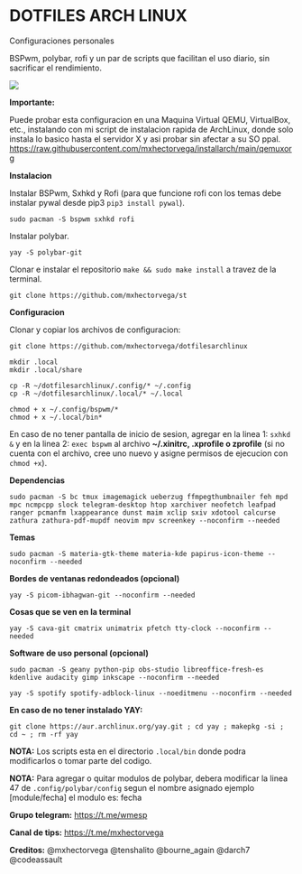 # DOTFILES ARCH LINUX
Configuraciones personales

BSPwm, polybar, rofi y un par de scripts que facilitan el uso diario, sin sacrificar el rendimiento.

<img src="https://raw.githubusercontent.com/mxhectorvega/dotfilesarchlinux/main/screenshot.png" />


**Importante:**

Puede probar esta configuracion en una Maquina Virtual QEMU, VirtualBox, etc., instalando con mi script de instalacion rapida de ArchLinux, donde solo instala lo basico hasta el servidor X y asi probar sin afectar a su SO ppal.
https://raw.githubusercontent.com/mxhectorvega/installarch/main/qemuxorg

**Instalacion**

Instalar BSPwm, Sxhkd y Rofi (para que funcione rofi con los temas debe instalar pywal desde pip3 `pip3 install pywal`).

```
sudo pacman -S bspwm sxhkd rofi
```

Instalar polybar.

```
yay -S polybar-git
```

Clonar e instalar el repositorio `make && sudo make install` a travez de la terminal.

```
git clone https://github.com/mxhectorvega/st
```

**Configuracion**

Clonar y copiar los archivos de configuracion:

```
git clone https://github.com/mxhectorvega/dotfilesarchlinux

mkdir .local
mkdir .local/share

cp -R ~/dotfilesarchlinux/.config/* ~/.config
cp -R ~/dotfilesarchlinux/.local/* ~/.local

chmod + x ~/.config/bspwm/*
chmod + x ~/.local/bin*
```

En caso de no tener pantalla de inicio de sesion, agregar en la linea 1: `sxhkd &` y en la linea 2: `exec bspwm` al
archivo **~/.xinitrc, .xprofile o zprofile** (si no cuenta con el archivo, cree uno nuevo y asigne
permisos de ejecucion con `chmod +x`).

**Dependencias**

```
sudo pacman -S bc tmux imagemagick ueberzug ffmpegthumbnailer feh mpd mpc ncmpcpp slock telegram-desktop htop xarchiver neofetch leafpad ranger pcmanfm lxappearance dunst maim xclip sxiv xdotool calcurse zathura zathura-pdf-mupdf neovim mpv screenkey --noconfirm --needed
```

**Temas**

```
sudo pacman -S materia-gtk-theme materia-kde papirus-icon-theme --noconfirm --needed
```

**Bordes de ventanas redondeados (opcional)**

```
yay -S picom-ibhagwan-git --noconfirm --needed
```

**Cosas que se ven en la terminal**

```
yay -S cava-git cmatrix unimatrix pfetch tty-clock --noconfirm --needed
```

**Software de uso personal (opcional)**

```
sudo pacman -S geany python-pip obs-studio libreoffice-fresh-es kdenlive audacity gimp inkscape --noconfirm --needed

yay -S spotify spotify-adblock-linux --noeditmenu --noconfirm --needed
```

**En caso de no tener instalado YAY:**

```
git clone https://aur.archlinux.org/yay.git ; cd yay ; makepkg -si ; cd ~ ; rm -rf yay
```

**NOTA:**
Los scripts esta en el directorio `.local/bin` donde podra modificarlos o tomar parte del codigo.

**NOTA:**
Para agregar o quitar modulos de polybar, debera modificar la linea 47 de `.config/polybar/config` segun el nombre asignado ejemplo [module/fecha] el modulo es: fecha


**Grupo telegram:**
https://t.me/wmesp


**Canal de tips:**
https://t.me/mxhectorvega


**Creditos:**
@mxhectorvega @tenshalito @bourne_again @darch7 @codeassault
